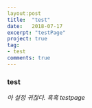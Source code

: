 ```yaml
---
layout:post
title:  "test"
date:   2018-07-17
excerpt: "testPage"
project: true
tag:
- test
comments: true
---
```



### test
*아 설정 귀찮다. 흑흑*
*testpage*